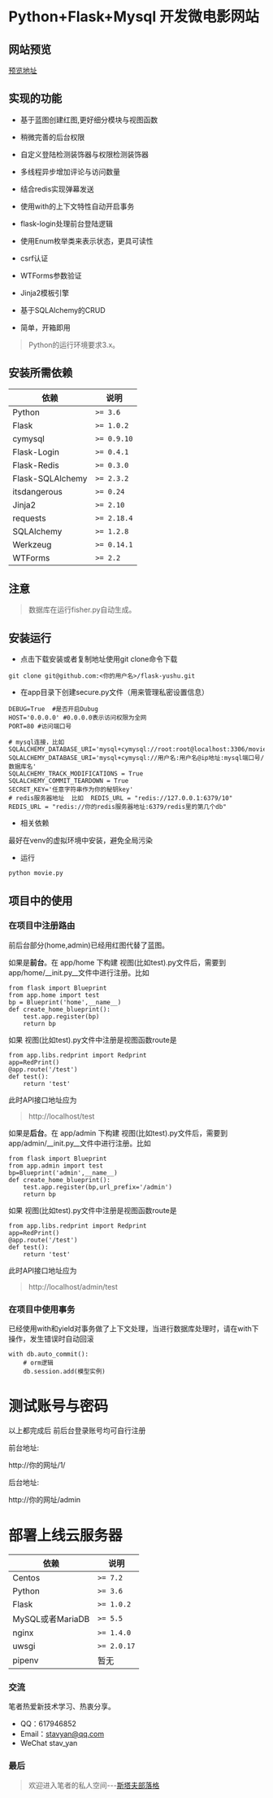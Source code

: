 # Python+Flask+Mysql 开发微电影网站

## 网站预览

[预览地址](http://132.232.19.246:5001/1/)

## 实现的功能

- 基于蓝图创建红图,更好细分模块与视图函数

- 稍微完善的后台权限

- 自定义登陆检测装饰器与权限检测装饰器

- 多线程异步增加评论与访问数量

- 结合redis实现弹幕发送

- 使用with的上下文特性自动开启事务

- flask-login处理前台登陆逻辑

- 使用Enum枚举类来表示状态，更具可读性

- csrf认证

- WTForms参数验证

- Jinja2模板引擎

- 基于SQLAlchemy的CRUD

- 简单，开箱即用

> Python的运行环境要求3.x。

## 安装所需依赖

| 依赖 | 说明 |
| -------- | -------- |
| Python| `>= 3.6` |
| Flask| `>= 1.0.2` |
| cymysql| `>= 0.9.10` |
| Flask-Login |`>= 0.4.1`|
| Flask-Redis |`>= 0.3.0`|
| Flask-SQLAlchemy  |`>= 2.3.2`|
| itsdangerous |`>= 0.24`|
| Jinja2 |`>= 2.10`|
| requests |`>= 2.18.4`|
| SQLAlchemy  |`>= 1.2.8`|
| Werkzeug |`>= 0.14.1`|
| WTForms |`>= 2.2`|
## 注意

> 数据库在运行fisher.py自动生成。

## 安装运行

- 点击下载安装或者复制地址使用git clone命令下载

```
git clone git@github.com:<你的用户名>/flask-yushu.git
```

- 在app目录下创建secure.py文件（用来管理私密设置信息）
```
DEBUG=True  #是否开启Dubug
HOST='0.0.0.0' #0.0.0.0表示访问权限为全网
PORT=80 #访问端口号

# mysql连接，比如 SQLALCHEMY_DATABASE_URI='mysql+cymysql://root:root@localhost:3306/movie'
SQLALCHEMY_DATABASE_URI='mysql+cymysql://用户名:用户名@ip地址:mysql端口号/数据库名'
SQLALCHEMY_TRACK_MODIFICATIONS = True
SQLALCHEMY_COMMIT_TEARDOWN = True
SECRET_KEY='任意字符串作为你的秘钥key'
# redis服务器地址  比如  REDIS_URL = "redis://127.0.0.1:6379/10"
REDIS_URL = "redis://你的redis服务器地址:6379/redis里的第几个db"
```

- 相关依赖

最好在venv的虚拟环境中安装，避免全局污染

- 运行

```Python
python movie.py
```

## 项目中的使用

### 在项目中注册路由

前后台部分(home,admin)已经用红图代替了蓝图。

如果是**前台**。在 app/home 下构建 视图(比如test).py文件后，需要到app/home/\_\_init.py\_\_文件中进行注册。比如
```
from flask import Blueprint
from app.home import test
bp = Blueprint('home',__name__)
def create_home_blueprint():
    test.app.register(bp)
    return bp
```
如果 视图(比如test).py文件中注册是视图函数route是
```
from app.libs.redprint import Redprint
app=RedPrint()
@app.route('/test')
def test():
    return 'test'
```
此时API接口地址应为
> http://localhost/test

如果是**后台**。在 app/admin 下构建 视图(比如test).py文件后，需要到app/admin/\_\_init.py\_\_文件中进行注册。比如
```
from flask import Blueprint
from app.admin import test
bp=Blueprint('admin',__name__)
def create_home_blueprint():
    test.app.register(bp,url_prefix='/admin')
    return bp
```
如果 视图(比如test).py文件中注册是视图函数route是
```
from app.libs.redprint import Redprint
app=RedPrint()
@app.route('/test')
def test():
    return 'test'
```
此时API接口地址应为
> http://localhost/admin/test

### 在项目中使用事务

已经使用with和yield对事务做了上下文处理，当进行数据库处理时，请在with下操作，发生错误时自动回滚
```
with db.auto_commit():
    # orm逻辑
    db.session.add(模型实例)
```

# 测试账号与密码

以上都完成后 前后台登录账号均可自行注册

前台地址:

http://你的网址/1/

后台地址:

http://你的网址/admin

# 部署上线云服务器

| 依赖 | 说明 |
| -------- | -------- |
| Centos| `>= 7.2` |
| Python| `>= 3.6` |
| Flask| `>= 1.0.2` |
| MySQL或者MariaDB| `>= 5.5` |
| nginx |`>= 1.4.0`|
| uwsgi |`>= 2.0.17`|
| pipenv | 暂无 |

### 交流

笔者热爱新技术学习、热衷分享。

- QQ：617946852
- Email：stavyan@qq.com
- WeChat stav_yan


### 最后
> 欢迎进入笔者的私人空间---[斯塔夫部落格](https://stavtop.club)
